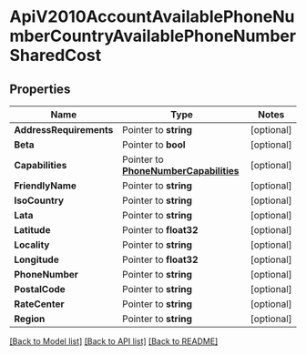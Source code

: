# ApiV2010AccountAvailablePhoneNumberCountryAvailablePhoneNumberSharedCost

## Properties
Name | Type | Notes
------------ | ------------- | -------------
**AddressRequirements** | Pointer to **string** | [optional] 
**Beta** | Pointer to **bool** | [optional] 
**Capabilities** | Pointer to [**PhoneNumberCapabilities**](phone_number_capabilities.md) | [optional] 
**FriendlyName** | Pointer to **string** | [optional] 
**IsoCountry** | Pointer to **string** | [optional] 
**Lata** | Pointer to **string** | [optional] 
**Latitude** | Pointer to **float32** | [optional] 
**Locality** | Pointer to **string** | [optional] 
**Longitude** | Pointer to **float32** | [optional] 
**PhoneNumber** | Pointer to **string** | [optional] 
**PostalCode** | Pointer to **string** | [optional] 
**RateCenter** | Pointer to **string** | [optional] 
**Region** | Pointer to **string** | [optional] 

[[Back to Model list]](../README.md#documentation-for-models) [[Back to API list]](../README.md#documentation-for-api-endpoints) [[Back to README]](../README.md)


